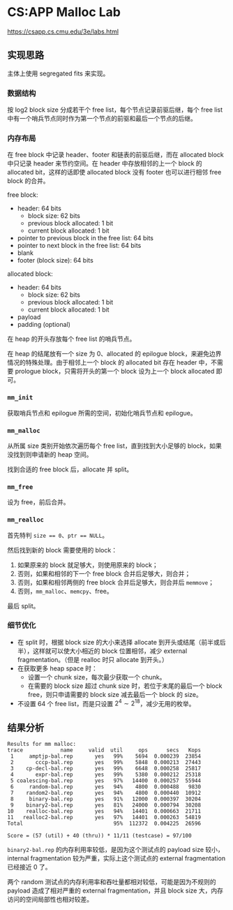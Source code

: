 # CS:APP Malloc Lab

https://csapp.cs.cmu.edu/3e/labs.html

## 实现思路

主体上使用 segregated fits 来实现。

### 数据结构

按 log2 block size 分成若干个 free list，每个节点记录前驱后继，每个 free list 中有一个哨兵节点同时作为第一个节点的前驱和最后一个节点的后继。

### 内存布局

在 free block 中记录 header、footer 和链表的前驱后继，而在 allocated block 中只记录 header 来节约空间。在 header 中存放相邻的上一个 block 的 allocated bit，这样的话即使 allocated block 没有 footer 也可以进行相邻 free block 的合并。

free block:

-   header: 64 bits
    -   block size: 62 bits
    -   previous block allocated: 1 bit
    -   current block allocated: 1 bit
-   pointer to previous block in the free list: 64 bits
-   pointer to next block in the free list: 64 bits
-   blank
-   footer (block size): 64 bits

allocated block:

-   header: 64 bits
    -   block size: 62 bits
    -   previous block allocated: 1 bit
    -   current block allocated: 1 bit
-   payload
-   padding (optional)

在 heap 的开头存放每个 free list 的哨兵节点。

在 heap 的结尾放有一个 size 为 0、allocated 的 epilogue block，来避免边界情况的特殊处理。由于相邻上一个 block 的 allocated bit 存在 header 中，不需要 prologue block，只需将开头的第一个 block 设为上一个 block allocated 即可。

### `mm_init`

获取哨兵节点和 epilogue 所需的空间，初始化哨兵节点和 epilogue。

### `mm_malloc`

从所属 size 类别开始依次遍历每个 free list，直到找到大小足够的 block，如果没找到则申请新的 heap 空间。

找到合适的 free block 后，allocate 并 split。

### `mm_free`

设为 free，前后合并。

### `mm_realloc`

首先特判 `size == 0`、`ptr == NULL`。

然后找到新的 block 需要使用的 block：

1.  如果原来的 block 就足够大，则使用原来的 block；
2.  否则，如果和相邻的下一个 free block 合并后足够大，则合并；
3.  否则，如果和相邻两侧的 free block 合并后足够大，则合并后 `memmove`；
4.  否则，`mm_malloc`、`memcpy`、free。

最后 split。

### 细节优化

-   在 split 时，根据 block size 的大小来选择 allocate 到开头或结尾（前半或后半），这样就可以使大小相近的 block 位置相邻，减少 external fragmentation。（但是 realloc 时只 allocate 到开头。）
-   在获取更多 heap space 时：
    -   设置一个 chunk size，每次最少获取一个 chunk。
    -   在需要的 block size 超过 chunk size 时，若位于末尾的最后一个 block free，则只申请需要的 block size 减去最后一个 block 的 size。
-   不设置 64 个 free list，而是只设置 $2^4 \sim 2^{18}$，减少无用的枚举。

## 结果分析

```
Results for mm malloc:
trace            name     valid  util     ops      secs   Kops
 1     amptjp-bal.rep       yes   99%    5694  0.000239  23854
 2       cccp-bal.rep       yes   99%    5848  0.000213  27443
 3    cp-decl-bal.rep       yes   99%    6648  0.000258  25817
 4       expr-bal.rep       yes   99%    5380  0.000212  25318
 5 coalescing-bal.rep       yes   97%   14400  0.000257  55944
 6     random-bal.rep       yes   94%    4800  0.000488   9830
 7    random2-bal.rep       yes   94%    4800  0.000440  10912
 8     binary-bal.rep       yes   91%   12000  0.000397  30204
 9    binary2-bal.rep       yes   81%   24000  0.000794  30208
10    realloc-bal.rep       yes   94%   14401  0.000663  21711
11   realloc2-bal.rep       yes   97%   14401  0.000263  54819
Total                             95%  112372  0.004225  26596

Score = (57 (util) + 40 (thru)) * 11/11 (testcase) = 97/100
```

`binary2-bal.rep` 的内存利用率较低，是因为这个测试点的 payload size 较小，internal fragmentation 较为严重，实际上这个测试点的 external fragmentation 已经接近 0 了。

两个 random 测试点的内存利用率和吞吐量都相对较低，可能是因为不规则的 payload 造成了相对严重的 external fragmentation，并且 block size 大，内存访问的空间局部性也相对较差。
